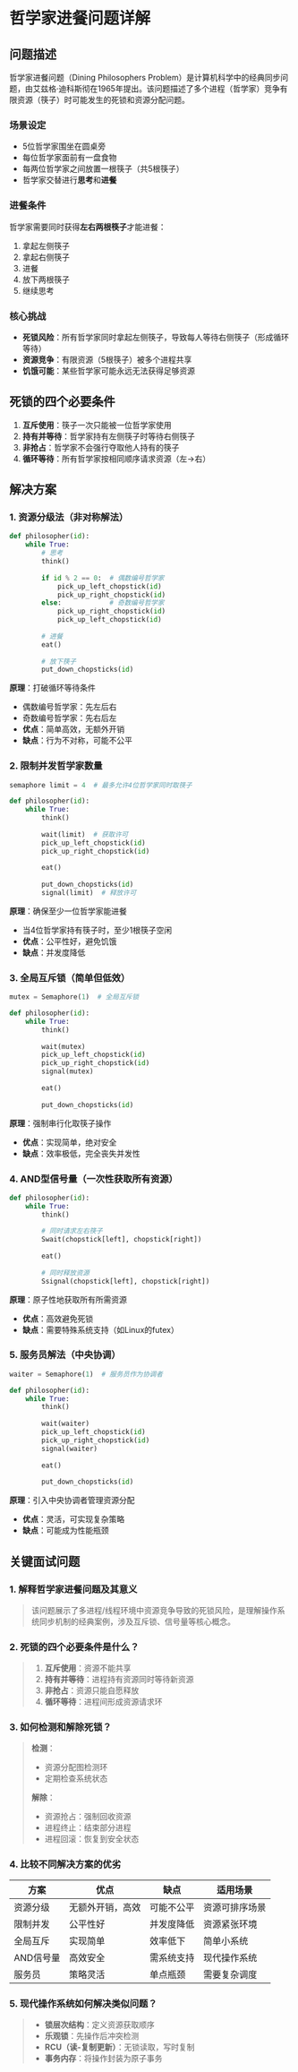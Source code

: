 
# 哲学家进餐问题详解

## 问题描述
哲学家进餐问题（Dining Philosophers Problem）是计算机科学中的经典同步问题，由艾兹格·迪科斯彻在1965年提出。该问题描述了多个进程（哲学家）竞争有限资源（筷子）时可能发生的死锁和资源分配问题。

### 场景设定
- 5位哲学家围坐在圆桌旁
- 每位哲学家面前有一盘食物
- 每两位哲学家之间放置一根筷子（共5根筷子）
- 哲学家交替进行**思考**和**进餐**

### 进餐条件
哲学家需要同时获得**左右两根筷子**才能进餐：
1. 拿起左侧筷子
2. 拿起右侧筷子
3. 进餐
4. 放下两根筷子
5. 继续思考

### 核心挑战
- **死锁风险**：所有哲学家同时拿起左侧筷子，导致每人等待右侧筷子（形成循环等待）
- **资源竞争**：有限资源（5根筷子）被多个进程共享
- **饥饿可能**：某些哲学家可能永远无法获得足够资源

## 死锁的四个必要条件
1. **互斥使用**：筷子一次只能被一位哲学家使用
2. **持有并等待**：哲学家持有左侧筷子时等待右侧筷子
3. **非抢占**：哲学家不会强行夺取他人持有的筷子
4. **循环等待**：所有哲学家按相同顺序请求资源（左→右）

## 解决方案

### 1. 资源分级法（非对称解法）
```python
def philosopher(id):
    while True:
        # 思考
        think()
        
        if id % 2 == 0:  # 偶数编号哲学家
            pick_up_left_chopstick(id)
            pick_up_right_chopstick(id)
        else:            # 奇数编号哲学家
            pick_up_right_chopstick(id)
            pick_up_left_chopstick(id)
        
        # 进餐
        eat()
        
        # 放下筷子
        put_down_chopsticks(id)
```

**原理**：打破循环等待条件
- 偶数编号哲学家：先左后右
- 奇数编号哲学家：先右后左
- **优点**：简单高效，无额外开销
- **缺点**：行为不对称，可能不公平

### 2. 限制并发哲学家数量
```python
semaphore limit = 4  # 最多允许4位哲学家同时取筷子

def philosopher(id):
    while True:
        think()
        
        wait(limit)  # 获取许可
        pick_up_left_chopstick(id)
        pick_up_right_chopstick(id)
        
        eat()
        
        put_down_chopsticks(id)
        signal(limit)  # 释放许可
```

**原理**：确保至少一位哲学家能进餐
- 当4位哲学家持有筷子时，至少1根筷子空闲
- **优点**：公平性好，避免饥饿
- **缺点**：并发度降低

### 3. 全局互斥锁（简单但低效）
```python
mutex = Semaphore(1)  # 全局互斥锁

def philosopher(id):
    while True:
        think()
        
        wait(mutex)
        pick_up_left_chopstick(id)
        pick_up_right_chopstick(id)
        signal(mutex)
        
        eat()
        
        put_down_chopsticks(id)
```

**原理**：强制串行化取筷子操作
- **优点**：实现简单，绝对安全
- **缺点**：效率极低，完全丧失并发性

### 4. AND型信号量（一次性获取所有资源）
```python
def philosopher(id):
    while True:
        think()
        
        # 同时请求左右筷子
        Swait(chopstick[left], chopstick[right])
        
        eat()
        
        # 同时释放资源
        Ssignal(chopstick[left], chopstick[right])
```

**原理**：原子性地获取所有所需资源
- **优点**：高效避免死锁
- **缺点**：需要特殊系统支持（如Linux的futex）

### 5. 服务员解法（中央协调）
```python
waiter = Semaphore(1)  # 服务员作为协调者

def philosopher(id):
    while True:
        think()
        
        wait(waiter)
        pick_up_left_chopstick(id)
        pick_up_right_chopstick(id)
        signal(waiter)
        
        eat()
        
        put_down_chopsticks(id)
```

**原理**：引入中央协调者管理资源分配
- **优点**：灵活，可实现复杂策略
- **缺点**：可能成为性能瓶颈

## 关键面试问题

### 1. 解释哲学家进餐问题及其意义
> 该问题展示了多进程/线程环境中资源竞争导致的死锁风险，是理解操作系统同步机制的经典案例，涉及互斥锁、信号量等核心概念。

### 2. 死锁的四个必要条件是什么？
> 1. **互斥使用**：资源不能共享  
> 2. **持有并等待**：进程持有资源同时等待新资源  
> 3. **非抢占**：资源只能自愿释放  
> 4. **循环等待**：进程间形成资源请求环  

### 3. 如何检测和解除死锁？
> **检测**：  
> - 资源分配图检测环  
> - 定期检查系统状态  
>  
> **解除**：  
> - 资源抢占：强制回收资源  
> - 进程终止：结束部分进程  
> - 进程回滚：恢复到安全状态  

### 4. 比较不同解决方案的优劣
| 方案 | 优点 | 缺点 | 适用场景 |
|------|------|------|----------|
| 资源分级 | 无额外开销，高效 | 可能不公平 | 资源可排序场景 |
| 限制并发 | 公平性好 | 并发度降低 | 资源紧张环境 |
| 全局互斥 | 实现简单 | 效率低下 | 简单小系统 |
| AND信号量 | 高效安全 | 需系统支持 | 现代操作系统 |
| 服务员 | 策略灵活 | 单点瓶颈 | 需要复杂调度 |

### 5. 现代操作系统如何解决类似问题？
> - **锁层次结构**：定义资源获取顺序  
> - **乐观锁**：先操作后冲突检测  
> - **RCU（读-复制更新）**：无锁读取，写时复制  
> - **事务内存**：将操作封装为原子事务  
